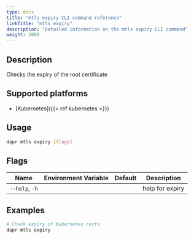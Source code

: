 ```yaml
---
type: docs
title: "mtls expiry CLI command reference"
linkTitle: "mtls expiry"
description: "Detailed information on the mtls expiry CLI command"
weight: 2000
---
```


## Description

Checks the expiry of the root certificate

## Supported platforms

- [Kubernetes]({{< ref kubernetes >}})

## Usage

```bash
dapr mtls expiry [flags]
```

## Flags

| Name           | Environment Variable | Default | Description     |
| -------------- | -------------------- | ------- | --------------- |
| `--help`, `-h` |                      |         | help for expiry |

## Examples

```bash
# Check expiry of Kubernetes certs
dapr mtls expiry
```
